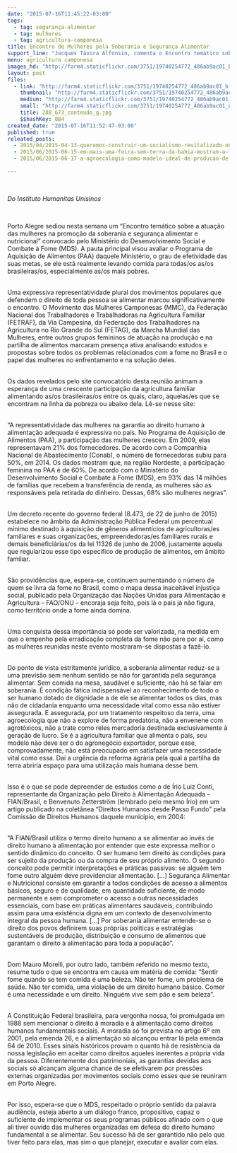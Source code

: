 ```yaml
---
date: "2015-07-16T11:45:22-03:00"
tags:
  - tag: segurança-alimentar
  - tag: mulheres
  - tag: agricultura-camponesa
title: Encontro de Mulheres pela Soberania e Segurança Alimentar
support_line: "Jacques Távora Alfonsin, comenta o Encontro temático sobre a atuação das mulheres na promoção da soberania e segurança alimentar. "
menu: agricultura camponesa
images_hd: "http://farm4.staticflickr.com/3751/19740254772_486ab9ac01_b.jpg"
layout: post
files:
  - link: "http://farm4.staticflickr.com/3751/19740254772_486ab9ac01_b.jpg"
    thumbnail: "http://farm4.staticflickr.com/3751/19740254772_486ab9ac01_t.jpg"
    medium: "http://farm4.staticflickr.com/3751/19740254772_486ab9ac01_z.jpg"
    small: "http://farm4.staticflickr.com/3751/19740254772_486ab9ac01_n.jpg"
    title: 288_673_conteudo_g.jpg
    $$hashKey: 0B4
created_date: "2015-07-16T11:52:47-03:00"
published: true
releated_posts:
  - 2015/04/2015-04-13-queremos-construir-um-socialismo-revitalizado-onde-desapareca-a-diferenca-de-genero.md
  - 2015/06/2015-06-15-em-mais-uma-feira-sem-terra-da-bahia-mostram-a-forca-da-producao-agroecologica.md
  - 2015/06/2015-06-17-a-agroecologia-como-modelo-ideal-de-producao-de-alimentos.md

---
```

<p>&nbsp;</p>

<p><em>Do Instituto Humanitas Unisinos</em></p>

<p>&nbsp;</p>

<p>Porto Alegre sediou nesta semana um &ldquo;Encontro tem&aacute;tico sobre a atua&ccedil;&atilde;o das mulheres na promo&ccedil;&atilde;o da soberania e seguran&ccedil;a alimentar e nutricional&rdquo; convocado pelo Minist&eacute;rio do Desenvolvimento Social e Combate &agrave; Fome (MDS). A pauta principal visou avaliar o Programa de Aquisi&ccedil;&atilde;o de Alimentos (PAA) daquele Minist&eacute;rio, o grau de efetividade das suas metas, se ele est&aacute; realmente levando comida para todas/os as/os brasileiras/os, especialmente as/os mais pobres.</p>

<p><br />
Uma expressiva representatividade plural dos movimentos populares que defendem o direito de toda pessoa se alimentar marcou significativamente o encontro. O Movimento das Mulheres Camponesas (MMC), da Federa&ccedil;&atilde;o Nacional dos Trabalhadores e Trabalhadoras na Agricultura Familiar (FETRAF), da Via Campesina, da Federa&ccedil;&atilde;o dos Trabalhadores na Agricultura no Rio Grande do Sul (FETAG), da Marcha Mundial das Mulheres, entre outros grupos femininos de atua&ccedil;&atilde;o na produ&ccedil;&atilde;o e na partilha de alimentos marcaram presen&ccedil;a ativa analisando estudos e propostas sobre todos os problemas relacionados com a fome no Brasil e o papel das mulheres no enfrentamento e na solu&ccedil;&atilde;o deles.</p>

<p><br />
Os dados revelados pelo site convocat&oacute;rio desta reuni&atilde;o animam a esperan&ccedil;a de uma crescente participa&ccedil;&atilde;o da agricultura familiar alimentando as/os brasileiras/os entre os quais, claro, aquelas/es que se encontram na linha da pobreza ou abaixo dela. L&ecirc;-se nesse site:</p>

<p><br />
&ldquo;A representatividade das mulheres na garantia ao direito humano &agrave; alimenta&ccedil;&atilde;o adequada &eacute; expressiva no pa&iacute;s. No Programa de Aquisi&ccedil;&atilde;o de Alimentos (PAA), a participa&ccedil;&atilde;o das mulheres cresceu. Em 2009, elas representavam 21% dos fornecedores. De acordo com a Companhia Nacional de Abastecimento (Conab), o n&uacute;mero de fornecedoras subiu para 50%, em 2014. Os dados mostram que, na regi&atilde;o Nordeste, a participa&ccedil;&atilde;o feminina no PAA &eacute; de 60%. De acordo com o Minist&eacute;rio do Desenvolvimento Social e Combate &agrave; Fome (MDS), em 93% das 14 milh&otilde;es de fam&iacute;lias que recebem a transfer&ecirc;ncia de renda, as mulheres s&atilde;o as respons&aacute;veis pela retirada do dinheiro. Dessas, 68% s&atilde;o mulheres negras&rdquo;.</p>

<p><br />
Um decreto recente do governo federal (8.473, de 22 de junho de 2015) estabelece no &acirc;mbito da Administra&ccedil;&atilde;o P&uacute;blica Federal um percentual m&iacute;nimo destinado &agrave; aquisi&ccedil;&atilde;o de g&ecirc;neros aliment&iacute;cios de agricultoras/es familiares e suas organiza&ccedil;&otilde;es, empreendedoras/es familiares rurais e demais benefici&aacute;rias/os da lei 11326 de junho de 2006, justamente aquela que regularizou esse tipo espec&iacute;fico de produ&ccedil;&atilde;o de alimentos, em &acirc;mbito familiar.</p>

<p><br />
S&atilde;o provid&ecirc;ncias que, espera-se, continuem aumentando o n&uacute;mero de quem se livra da fome no Brasil, como o mapa dessa inaceit&aacute;vel injusti&ccedil;a social, publicado pela Organiza&ccedil;&atilde;o das Na&ccedil;&otilde;es Unidas para Alimenta&ccedil;&atilde;o e Agricultura &ndash; FAO/ONU &ndash; encoraja seja feito, pois l&aacute; o pa&iacute;s j&aacute; n&atilde;o figura, como territ&oacute;rio onde a fome ainda domina.</p>

<p><br />
Uma conquista dessa import&acirc;ncia s&oacute; pode ser valorizada, na medida em que o empenho pela erradica&ccedil;&atilde;o completa da fome n&atilde;o pare por a&iacute;, como as mulheres reunidas neste evento mostraram-se dispostas a faz&ecirc;-lo.</p>

<p><br />
Do ponto de vista estritamente jur&iacute;dico, a soberania alimentar reduz-se a uma previs&atilde;o sem nenhum sentido se n&atilde;o for garantida pela seguran&ccedil;a alimentar. Sem comida na mesa, saud&aacute;vel e suficiente, n&atilde;o h&aacute; se falar em soberania. &Eacute; condi&ccedil;&atilde;o f&aacute;tica indispens&aacute;vel ao reconhecimento de todo o ser humano dotado de dignidade a de ele se alimentar todos os dias, mas n&atilde;o de cidadania enquanto uma necessidade vital como essa n&atilde;o estiver assegurada. E assegurada, por um tratamento respeitoso da terra, uma agroecologia que n&atilde;o a explore de forma predat&oacute;ria, n&atilde;o a envenene com agrot&oacute;xicos, n&atilde;o a trate como reles mercadoria destinada exclusivamente &agrave; gera&ccedil;&atilde;o de lucro. Se &eacute; a agricultura familiar que alimenta o pa&iacute;s, seu modelo n&atilde;o deve ser o do agroneg&oacute;cio exportador, porque esse, comprovadamente, n&atilde;o est&aacute; preocupado em satisfazer uma necessidade vital como essa. Da&iacute; a urg&ecirc;ncia da reforma agr&aacute;ria pela qual a partilha da terra abriria espa&ccedil;o para uma utiliza&ccedil;&atilde;o mais humana desse bem.</p>

<p><br />
Isso &eacute; o que se pode depreender de estudos como o de &Iacute;rio Luiz Conti, representante da Organiza&ccedil;&atilde;o pelo Direito &agrave; Alimenta&ccedil;&atilde;o Adequada &ndash; FIAN/Brasil, e Benvenuto Zetterstr&ouml;m (lembrado pelo mesmo &Iacute;rio) em um artigo publicado na colet&acirc;nea &ldquo;Direitos Humanos desde Passo Fundo&rdquo; pela Comiss&atilde;o de Direitos Humanos daquele munic&iacute;pio, em 2004:</p>

<p><br />
&ldquo;A FIAN/Brasil utiliza o termo direito humano a se alimentar ao inv&eacute;s de direito humano &agrave; alimenta&ccedil;&atilde;o por entender que este expressa melhor o sentido din&acirc;mico do conceito. O ser humano tem direito &agrave;s condi&ccedil;&otilde;es para ser sujeito da produ&ccedil;&atilde;o ou da compra de seu pr&oacute;prio alimento. O segundo conceito pode permitir interpreta&ccedil;&otilde;es e pr&aacute;ticas passivas: se algu&eacute;m tem fome outro algu&eacute;m deve providenciar alimenta&ccedil;&atilde;o. [&hellip;] Seguran&ccedil;a Alimentar e Nutricional consiste em garantir a todos condi&ccedil;&otilde;es de acesso a alimentos b&aacute;sicos, seguro e de qualidade, em quantidade suficiente, de modo permanente e sem comprometer o acesso a outras necessidades essenciais, com base em pr&aacute;ticas alimentares saud&aacute;veis, contribuindo assim para uma exist&ecirc;ncia digna em um contexto de desenvolvimento integral da pessoa humana. [&hellip;] Por soberania alimentar entende-se o direito dos povos definirem suas pr&oacute;prias pol&iacute;ticas e estrat&eacute;gias sustent&aacute;veis de produ&ccedil;&atilde;o, distribui&ccedil;&atilde;o e consumo de alimentos que garantam o direito &agrave; alimenta&ccedil;&atilde;o para toda a popula&ccedil;&atilde;o&rdquo;.</p>

<p><br />
Dom Mauro Morelli, por outro lado, tamb&eacute;m referido no mesmo texto, resume tudo o que se encontra em causa em mat&eacute;ria de comida: &ldquo;Sentir fome quando se tem comida &eacute; uma beleza. N&atilde;o ter fome, um problema de sa&uacute;de. N&atilde;o ter comida, uma viola&ccedil;&atilde;o de um direito humano b&aacute;sico. Comer &eacute; uma necessidade e um direito. Ningu&eacute;m vive sem p&atilde;o e sem beleza&rdquo;.</p>

<p><br />
A Constitui&ccedil;&atilde;o Federal brasileira, para vergonha nossa, foi promulgada em 1988 sem mencionar o direito &agrave; moradia e &agrave; alimenta&ccedil;&atilde;o como direitos humanos fundamentais sociais. A moradia s&oacute; foi prevista no artigo 6&ordm; em 2001, pela emenda 26, e a alimenta&ccedil;&atilde;o s&oacute; alcan&ccedil;ou entrar l&aacute; pela emenda 64 de 2010. Esses sinais hist&oacute;ricos provam o quanto h&aacute; de resist&ecirc;ncia da nossa legisla&ccedil;&atilde;o em aceitar como direitos aqueles inerentes a pr&oacute;pria vida da pessoa. Diferentemente dos patrimoniais, as garantias devidas aos sociais s&oacute; alcan&ccedil;am alguma chance de se efetivarem por press&otilde;es externas organizadas por movimentos sociais como esses que se reuniram em Porto Alegre.</p>

<p><br />
Por isso, espera-se que o MDS, respeitado o pr&oacute;prio sentido da palavra audi&ecirc;ncia, esteja aberto a um di&aacute;logo franco, propositivo, capaz o suficiente de implementar os seus programas p&uacute;blicos afinado com o que ali tiver ouvido das mulheres organizadas em defesa do direito humano fundamental a se alimentar. Seu sucesso h&aacute; de ser garantido n&atilde;o pelo que tiver feito para elas, mas sim o que planejar, executar e avaliar com elas.</p>
